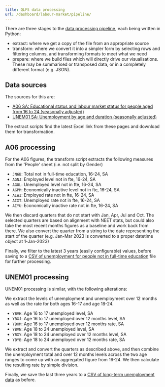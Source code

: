 ```yaml
---
title: QLFS data processing
url: /dashboard/labour-market/pipeline/
---
```


There are three stages to the [data processing pipeline](https://github.com/open-innovations/yff-data/tree/main/scripts/qlfs), each being written in Python:

* extract: where we get a copy of the file from an appropriate source
* transform: where we convert it into a simpler form by selecting rows and filtering columns, and transforming formats to meet what we need
* prepare: where we build files which will directly drive our visualisations. These may be summarised or transposed data, or in a completely different format (e.g. JSON).

## Data sources

The sources for this are:

* [A06 SA: Educational status and labour market status for people aged from 16 to 24 (seasonally adjusted)](https://www.ons.gov.uk/employmentandlabourmarket/peopleinwork/employmentandemployeetypes/datasets/educationalstatusandlabourmarketstatusforpeopleagedfrom16to24seasonallyadjusteda06sa)
* [UNEM01 SA: Unemployment by age and duration (seasonally adjusted)](https://www.ons.gov.uk/employmentandlabourmarket/peoplenotinwork/unemployment/datasets/unemploymentbyageanddurationseasonallyadjustedunem01sa)

The extract scripts find the latest Excel link from these pages and download them for transformation.

## A06 processing

For the A06 figures, the transform script extracts the following measures from the 'People' sheet (i.e. not split by Gender)

* `JN6B`: Total not in full-time education, 16-24, SA
* `AGNJ`: Employed level not in fte, 16-24, SA
* `AGOL`: Unemployed level not in fte, 16-24, SA
* `AGPM`: Economically inactive level not in fte, 16-24, SA
* `AIWI`: Employed rate not in fte, 16-24, SA
* `AIXT`: Unemployed rate not in fte, 16-24, SA
* `AIYU`: Economically inactive rate not in fte, 16-24, SA

We then discard quarters that do not start with Jan, Apr, Jul and Oct. The selected quarters are based on alignment with NEET stats, but could also take the most recent months figures as a baseline and work back from there. We also convert the quarter from a string to the date representing the start of the quarter (e.g. Jan-Mar 2023 is converted to a proper datetime object at 1-Jan-2023)

Finally, we filter to the latest 3 years (easily configurable) values, before saving to a [CSV of unemployment for people not in full-time education](https://github.com/open-innovations/yff-data/blob/main/data/qlfs/not_in_education.csv) file for further processing.

## UNEM01 processing

UNEM01 processing is similar, with the following alterations:

We extract the levels of unemployment and unemployment over 12 months as well as the rate for both ages 16-17 and age 18-24.

* `YBVH`: Age 16 to 17 unemployed level, SA
* `YBXJ`: Age 16 to 17 unemployed over 12 months level, SA
* `YBXM`: Age 16 to 17 unemployed over 12 months rate, SA
* `YBVN`: Age 18 to 24 unemployed level, SA
* `YBXY`: Age 18 to 24 unemployed over 12 months level, SA
* `YBYB`: Age 18 to 24 unemployed over 12 months rate, SA

We extract and convert the quarters as described above, and then combine the unemployment total and over 12 months levels across the two age ranges to come up with an aggregated figure from 16-24. We then calculate the resulting rate by simple division.

Finally, we save the last three years to a [CSV of long-term unemployment data](https://github.com/open-innovations/yff-data/blob/main/data/qlfs/not_in_education.csv) as before.

